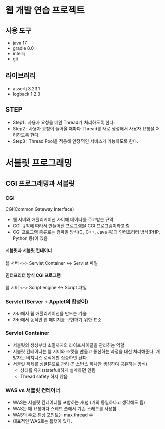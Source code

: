 # 웹 개발 연습 프로젝트

## 사용 도구

- java 17
- gradle 8.0
- intellij
- git

## 라이브러리

- assertj 3.23.1
- logback 1.2.3


## STEP

- Step1 : 사용자 요청을 메인 Thread가 처리하도록 한다.
- Step2 : 사용자 요청이 들어올 때마다 Thread를 새로 생성해서 사용자 요청을 처리하도록 한다.
- Step3 : Thread Pool을 적용해 안정적인 서비스가 가능하도록 한다.

# 서블릿 프로그래밍

## CGI 프로그래밍과 서블릿

### CGI

CGI(Common Gateway Interface)
- 웹 서버와 애플리케이션 사이에 데이터를 주고받는 규약
- CGI 규칙에 따라서 만들어진 프로그램을 CGI 프로그램이라고 함
- CGI 프로그램 종류로는 컴파일 방식(C, C++, Java 등)과 인터프리터 방식(PHP, Python 등)이 있음

#### 서블릿과 서블릿 컨테이너

웹 서버 <-> Servlet Container <-> Servlet 파일

#### 인터프리터 방식 CGI 프로그램

웹 서버 <-> Script engine <-> Script 파일

### Servlet (Server + Applet의 합성어)

- 자바에서 웹 애플리케이션을 만드는 기술
- 자바에서 동적인 웹 페이지를 구현하기 위한 표준

### Servlet Container

- 서블릿의 생성부터 소멸까지의 라이프사이클을 관리하는 역할
- 서블릿 컨테이너는 웹 서버와 소켓을 만들고 통신하는 과정을 대신 처리해준다. 개발자는 비지니스 로직에만 집중하면 된다.
- 서블릿 객체를 싱글톤으로 관리 (인스턴스 하나만 생성하여 공유하는 방식)
  - 상태를 유지(stateful)하게 설계하면 안됨
  - Thread safety 하지 않음

### WAS vs 서블릿 컨테이너

- WAS는 서블릿 컨테이너를 포함하는 개념 (거의 동일하다고 생각해도 됨)
- WAS는 매 요청마다 스레드 풀에서 기존 스레드를 사용함
- WAS의 주요 튜닝 포인트는 max thread 수
- 대표적인 WAS로는 톰캣이 있다.














